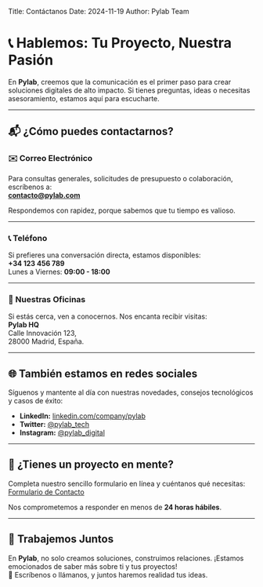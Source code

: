 Title: Contáctanos
Date: 2024-11-19
Author: Pylab Team

# 📞 Hablemos: Tu Proyecto, Nuestra Pasión

En **Pylab**, creemos que la comunicación es el primer paso para crear soluciones digitales de alto impacto. Si tienes preguntas, ideas o necesitas asesoramiento, estamos aquí para escucharte.

---

## 📬 ¿Cómo puedes contactarnos?

### ✉️ Correo Electrónico

Para consultas generales, solicitudes de presupuesto o colaboración, escríbenos a:  
**[contacto@pylab.com](mailto:contacto@pylab.com)**

Respondemos con rapidez, porque sabemos que tu tiempo es valioso.

---

### 📞 Teléfono

Si prefieres una conversación directa, estamos disponibles:  
**+34 123 456 789**  
Lunes a Viernes: **09:00 - 18:00**

---

### 📍 Nuestras Oficinas

Si estás cerca, ven a conocernos. Nos encanta recibir visitas:  
**Pylab HQ**  
Calle Innovación 123,  
28000 Madrid, España.

---

## 🌐 También estamos en redes sociales

Síguenos y mantente al día con nuestras novedades, consejos tecnológicos y casos de éxito:

- **LinkedIn:** [linkedin.com/company/pylab](https://linkedin.com/company/pylab)
- **Twitter:** [@pylab_tech](https://twitter.com/pylab_tech)
- **Instagram:** [@pylab_digital](https://instagram.com/pylab_digital)

---

## 📝 ¿Tienes un proyecto en mente?

Completa nuestro sencillo formulario en línea y cuéntanos qué necesitas:  
[Formulario de Contacto](https://www.pylab.com/contacto)

Nos comprometemos a responder en menos de **24 horas hábiles**.

---

## 🤝 Trabajemos Juntos

En **Pylab**, no solo creamos soluciones, construimos relaciones. ¡Estamos emocionados de saber más sobre ti y tus proyectos!  
📧 Escríbenos o llámanos, y juntos haremos realidad tus ideas.
